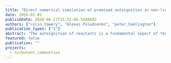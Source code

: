 ```yaml
---
title: "Direct numerical simulation of premixed autoignition in non-linear subsonic and sonic compressible turbulence"
date: 2016-01-01
publishDate: 2020-06-27T15:52:06.554869Z
authors: ["colin_towery", "Alexei Poludnenko", "peter_hamlington"]
publication_types: ["1"]
abstract: "The autoignition of reactants is a fundamental aspect of the reliability and sustainability of high-speed combustion systems, such as in scramjet engines. High-speed combustion processes are characterized by large Karlovitz numbers such that the reactants may be well mixed and turbulence-chemistry interactions take place at spatial scales where the turbulence is both approximately isotropic and compressible (i.e., where turbulent velocity ﬂuctuations directly generate thermoacoustic effects). In this study, we investigate the effects of strong dilatation, including eddy shocklets, on the ignition time and spatial scaling of autoignition kernels in new direct numerical simulations (DNS) of three-dimensional, homogeneous isotropic turbulence with reduced-order premixed hydrogen-air chemistry. The DNS is solenoidally-forced to turbulence Mach numbers corresponding to the thermodynamic, non-linear subsonic, and sonic compressibility regimes on with Taylor microscale Reynolds numbers Ret ≈ 150. It was found that increasing compressibility lead to increased intermittency and small-scale intensity of reaction rates."
featured: false
publication: ""
projects:
  - turbulent_combustion
---
```


